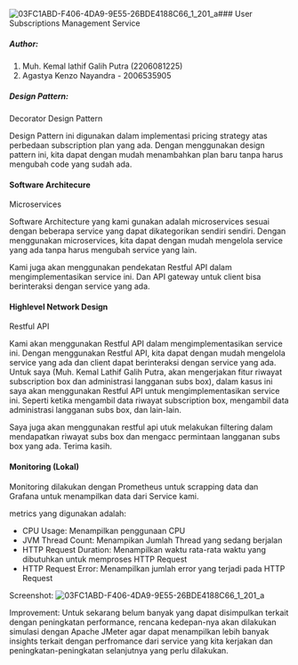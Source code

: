 ![03FC1ABD-F406-4DA9-9E55-26BDE4188C66_1_201_a](https://github.com/AdproA11/subscription-management-service/assets/52792716/7750529e-0f90-47bf-842a-8f811e3b6947)### User Subscriptions Management Service
##### Author:
1. Muh. Kemal lathif Galih Putra (2206081225)
2. Agastya Kenzo Nayandra - 2006535905

##### Design Pattern:
Decorator Design Pattern

Design Pattern ini digunakan dalam implementasi pricing strategy atas
perbedaan subscription plan yang ada. Dengan menggunakan design pattern ini, kita dapat dengan mudah menambahkan plan baru tanpa harus mengubah code yang sudah ada.

#### Software Architecure
Microservices

Software Architecture yang kami gunakan adalah microservices sesuai dengan beberapa
service yang dapat dikategorikan sendiri sendiri. Dengan menggunakan microservices, kita dapat dengan mudah mengelola service yang ada tanpa harus mengubah service yang lain.

Kami juga akan menggunakan pendekatan Restful API dalam mengimplementasikan service ini. Dan API gateway untuk client bisa berinteraksi dengan service yang ada.

#### Highlevel Network Design
Restful API

Kami akan menggunakan Restful API dalam mengimplementasikan service ini. 
Dengan menggunakan Restful API, kita dapat dengan mudah mengelola service yang ada dan client dapat berinteraksi dengan service yang ada.
Untuk saya (Muh. Kemal Lathif Galih Putra, akan mengerjakan fitur riwayat subscription box dan administrasi langganan subs box), dalam kasus ini
saya akan menggunakan Restful API untuk mengimplementasikan service ini. Seperti ketika mengambil data riwayat subscription box, mengambil data administrasi langganan subs box, dan lain-lain.

Saya juga akan menggunakan restful api utuk melakukan filtering dalam mendapatkan riwayat subs box dan mengacc permintaan langganan subs box yang ada.
Terima kasih.

#### Monitoring (Lokal)
Monitoring dilakukan dengan Prometheus untuk scrapping data dan Grafana untuk menampilkan data dari Service kami.

metrics yang digunakan adalah:
- CPU Usage: Menampilkan penggunaan CPU
- JVM Thread Count: Menampikan Jumlah Thread yang sedang berjalan
- HTTP Request Duration: Menampilkan waktu rata-rata waktu yang dibutuhkan untuk memproses HTTP Request
- HTTP Request Error: Menampilkan jumlah error yang terjadi pada HTTP Request


Screenshot:
![03FC1ABD-F406-4DA9-9E55-26BDE4188C66_1_201_a](https://github.com/AdproA11/subscription-management-service/assets/52792716/fb898f0f-e595-414f-b93a-0eb7c3cc5b62)

Improvement:
Untuk sekarang belum banyak yang dapat disimpulkan terkait dengan peningkatan performance, rencana kedepan-nya akan dilakukan simulasi dengan Apache JMeter
agar dapat menampilkan lebih banyak insights terkait dengan perfromance dari service yang kita kerjakan dan peningkatan-peningkatan selanjutnya yang perlu dilakukan.

